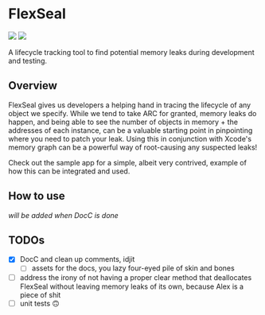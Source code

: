 # FlexSeal

[![](https://img.shields.io/endpoint?url=https%3A%2F%2Fswiftpackageindex.com%2Fapi%2Fpackages%2Falexslee%2FFlexSeal%2Fbadge%3Ftype%3Dswift-versions)](https://swiftpackageindex.com/alexslee/FlexSeal) [![](https://img.shields.io/endpoint?url=https%3A%2F%2Fswiftpackageindex.com%2Fapi%2Fpackages%2Falexslee%2FFlexSeal%2Fbadge%3Ftype%3Dplatforms)](https://swiftpackageindex.com/alexslee/FlexSeal)

A lifecycle tracking tool to find potential memory leaks during development and testing.

## Overview

FlexSeal gives us developers a helping hand in tracing the lifecycle of any object we specify. While we
tend to take ARC for granted, memory leaks do happen, and being able to see the number of objects in memory + the 
addresses of each instance, can be a valuable starting point in pinpointing where you need to patch your leak. 
Using this in conjunction with Xcode's memory graph can be a powerful way of root-causing any suspected leaks!

Check out the sample app for a simple, albeit very contrived, example of how this can be integrated and used.

## How to use

_will be added when DocC is done_

## TODOs

- [x] DocC and clean up comments, idjit
    - [ ] assets for the docs, you lazy four-eyed pile of skin and bones
- [ ] address the irony of not having a proper clear method that deallocates FlexSeal without leaving memory leaks of its own, because Alex is a piece of shit
- [ ] unit tests :upside_down_face:
